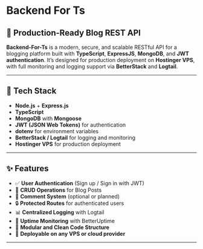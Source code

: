 # Backend For Ts
## 🚀 Production-Ready Blog REST API

**Backend-For-Ts** is a modern, secure, and scalable RESTful API for a blogging platform built with **TypeScript**, **ExpressJS**, **MongoDB**, and **JWT authentication**. It’s designed for production deployment on **Hostinger VPS**, with full monitoring and logging support via **BetterStack** and **Logtail**.

---

## 🧱 Tech Stack

- **Node.js** + **Express.js**
- **TypeScript**
- **MongoDB** with **Mongoose**
- **JWT (JSON Web Tokens)** for authentication
- **dotenv** for environment variables
- **BetterStack / Logtail** for logging and monitoring
- **Hostinger VPS** for production deployment

---

## ✨ Features

- ✅ **User Authentication** (Sign up / Sign in with JWT)
- 📝 **CRUD Operations** for Blog Posts
- 💬 **Comment System** (optional or planned)
- 🔒 **Protected Routes** for authenticated users
- 📊 **Centralized Logging** with Logtail
- 📡 **Uptime Monitoring** with BetterUptime
- 📁 **Modular and Clean Code Structure**
- 🚀 **Deployable on any VPS or cloud provider**

---

